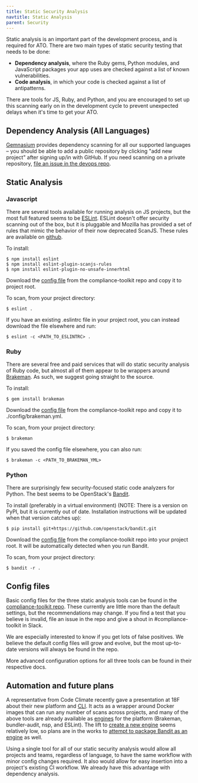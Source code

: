 ```yaml
---
title: Static Security Analysis
navtitle: Static Analysis
parent: Security
---
```


Static analysis is an important part of the development process, and is required for ATO. There are two main types of static security testing that needs to be done:

* **Dependency analysis**, where the Ruby gems, Python modules, and JavaScript packages your app uses are checked against a list of known vulnerabilities.
* **Code analysis**, in which your code is checked against a list of antipatterns.

There are tools for JS, Ruby, and Python, and you are encouraged to set up this scanning early on in the development cycle to prevent unexpected delays when it's time to get your ATO.

## Dependency Analysis (All Languages)

[Gemnasium](https://gemnasium.com) provides dependency scanning for all our supported languages – you should be able to add a public repository by clicking "add new project" after signing up/in with GitHub. If you need scanning on a private repository, [file an issue in the devops repo](https://github.com/18F/DevOps/issues/new).

## Static Analysis

### Javascript

There are several tools available for running analysis on JS projects, but the most full featured seems to be [ESLint](http://eslint.org). ESLint doesn't offer security scanning out of the box, but it is pluggable and Mozilla has provided a set of rules that mimic the behavior of their now deprecated ScanJS. These rules are available on [github](https://github.com/mozfreddyb/eslint-plugin-scanjs-rules).

To install:

    $ npm install eslint
    $ npm install eslint-plugin-scanjs-rules
    $ npm install eslint-plugin-no-unsafe-innerhtml

Download the [config file](https://github.com/18F/compliance-toolkit) from the compliance-toolkit repo and copy it to project root.

To scan, from your project directory:

    $ eslint .

If you have an existing .eslintrc file in your project root, you can instead download the file elsewhere and run:

    $ eslint -c <PATH_TO_ESLINTRC> .

### Ruby

There are several free and paid services that will do static security analysis of Ruby code, but almost all of them appear to be wrappers around [Brakeman](https://github.com/presidentbeef/brakeman). As such, we suggest going straight to the source.

To install:

    $ gem install brakeman

Download the [config file](https://github.com/18F/compliance-toolkit/blob/master/configs/static/brakeman.yml) from the compliance-toolkit repo and copy it to ./config/brakeman.yml.

To scan, from your project directory:

    $ brakeman

If you saved the config file elsewhere, you can also run:

    $ brakeman -c <PATH_TO_BRAKEMAN_YML>

### Python

There are surprisingly few security-focused static code analyzers for Python. The best seems to be OpenStack's [Bandit](https://github.com/openstack/bandit).

To install (preferably in a virtual environment) (NOTE: There is a version on PyPI, but it is currently out of date. Installation instructions will be updated when that version catches up):

    $ pip install git+https://github.com/openstack/bandit.git

Download the [config file](https://github.com/18F/compliance-toolkit/blob/master/configs/static/.bandit) from the compliance-toolkit repo into your project root. It will be automatically detected when you run Bandit.

To scan, from your project directory:

    $ bandit -r .

## Config files

Basic config files for the three static analysis tools can be found in the [compliance-toolkit repo](https://github.com/18F/compliance-toolkit). These currently are little more than the default settings, but the recommendations may change. If you find a test that you believe is invalid, file an issue in the repo and give a shout in #compliance-toolkit in Slack.

We are especially interested to know if you get lots of false positives. We believe the default config files will grow and evolve, but the most up-to-date versions will always be found in the repo.

More advanced configuration options for all three tools can be found in their respective docs.

## Automation and future plans

A representative from Code Climate recently gave a presentation at 18F about their new platform and [CLI](https://github.com/codeclimate/codeclimate). It acts as a wrapper around Docker images that can run any number of scans across projects, and many of the above tools are already available as [engines](https://docs.codeclimate.com/docs/list-of-engines) for the platform (Brakeman, bundler-audit, nsp, and ESLint). The lift to [create a new engine](http://blog.codeclimate.com/blog/2015/07/07/build-your-own-codeclimate-engine/) seems relatively low, so plans are in the works to [attempt to package Bandit as an engine](https://trello.com/c/PTL7z9uU/20-investigate-writing-a-code-climate-platform-engine-for-bandit) as well.

Using a single tool for all of our static security analysis would allow all projects and teams, regardless of language, to have the same workflow with minor config changes required. It also would allow for easy insertion into a project's existing CI workflow. We already have this advantage with dependency analysis.
